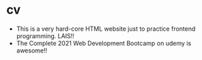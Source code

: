 # cv

- This is a very hard-core HTML website just to practice frontend programming. LAIS!!
- The Complete 2021 Web Development Bootcamp on udemy is awesome!!